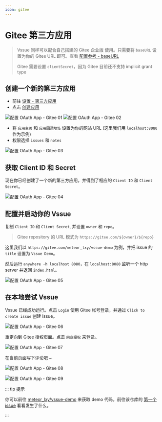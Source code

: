 ```yaml
---
icon: gitee
---
```


# Gitee 第三方应用

> Vssue 同样可以配合自己搭建的 Gitee 企业版 使用。只需要将 `baseURL` 设置为你的 Gitee URL 即可。查看 [配置参考 - baseURL](../options/README.md#baseurl)
>
> Gitee 需要设置 `clientSecret`，因为 Gitee 目前还不支持 implicit grant type

## 创建一个新的第三方应用

- 前往 [设置 - 第三方应用](https://gitee.com/oauth/applications)
- 点击 [创建应用](https://gitee.com/oauth/applications/new)

![配置 OAuth App - Gitee 01](./assets/oauth-app-gitee-01.png)
![配置 OAuth App - Gitee 02](./assets/oauth-app-gitee-02.png)

- 将 `应用主页` 和 `应用回调地址` 设置为你的网站 URL (这里我们用 `localhost:8080` 作为示例)
- 权限选择 `issues` 和 `notes`

![配置 OAuth App - Gitee 03](./assets/oauth-app-gitee-03.png)

## 获取 Client ID 和 Secret

现在你已经创建了一个新的第三方应用，并得到了相应的 `Client ID` 和 `Client Secret`。

![配置 OAuth App - Gitee 04](./assets/oauth-app-gitee-04.png)

## 配置并启动你的 Vssue

复制 `Client ID` 和 `Client Secret`, 并设置 `owner` 和 `repo`。

> Gitee repository 的 URL 模式为 `https://gitee.com/${owner}/${repo}`

这里我们以 `https://gitee.com/meteor_lxy/vssue-demo` 为例，并把 issue 的 `title` 设置为 `Vssue Demo`。

然后运行 `anywhere -h localhost 8080`，在 `localhost:8080` 监听一个 http server 并返回 `index.html`。

![配置 OAuth App - Gitee 05](./assets/oauth-app-gitee-05.png)

## 在本地尝试 Vssue

Vssue 已经成功运行。点击 `Login` 使用 Gitee 帐号登录，并通过 `Click to create issue` 创建 Issue。

![配置 OAuth App - Gitee 06](./assets/oauth-app-gitee-06.png)

重定向到 Gitee 授权页面。点击 `同意授权` 来登录。

![配置 OAuth App - Gitee 07](./assets/oauth-app-gitee-07.png)

在当前页面写下评论吧 ~

![配置 OAuth App - Gitee 08](./assets/oauth-app-gitee-08.png)

![配置 OAuth App - Gitee 09](./assets/oauth-app-gitee-09.png)

::: tip 提示

你可以前往 [meteor_lxy/vssue-demo](https://gitee.com/meteor_lxy/vssue-demo) 来获取 demo 代码。前往该仓库的 [第一个 issue](https://gitee.com/meteor_lxy/vssue-demo/issues/IWWTA) 看看发生了什么。

:::
